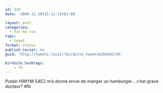 ```yaml
---
id: 329
date: '2009-11-30T15:11:13+01:00'

layout: post
categories:
  - Vis ma vie
tags:
  - tweet
format: status
publish_social: no
guid: 'http://tweets.local/?birdsite_tweet=6203691745'

birdsite_hashtags:
    - fb
---
```


Putain HIMYM S4E2 m’a donné envie de manger un hamburger… c’est grave docteur? #fb